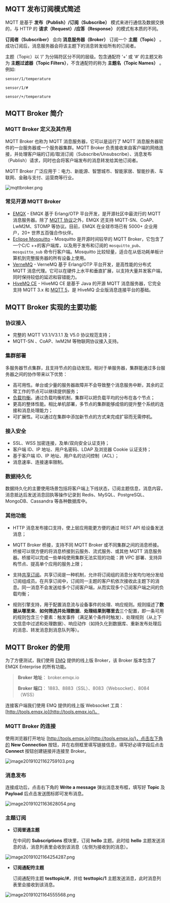 ## MQTT 发布订阅模式简述

MQTT 是基于 **发布（Publish）/订阅（Subscribe）** 模式来进行通信及数据交换的，与 HTTP 的 **请求（Request）/应答（Response）** 的模式有本质的不同。

**订阅者（Subscriber）** 会向 **消息服务器（Broker）** 订阅一个 **主题（Topic）** 。成功订阅后，消息服务器会将该主题下的消息转发给所有的订阅者。

主题（Topic）以 ‘/’ 为分隔符区分不同的层级。包含通配符 ‘+’ 或 ‘#’ 的主题又称为 **主题过滤器（Topic Filters）**，不含通配符的称为 **主题名（Topic Names）** 。例如:

```
sensor/1/temperature

sensor/1/#

sensor/+/temperature
```



## MQTT Broker 简介

### MQTT Broker 定义及其作用

MQTT Broker 也称为 MQTT 消息服务器，它可以是运行了 MQTT 消息服务器软件的一台服务器或一个服务器集群。MQTT Broker 负责接收来自客户端的网络连接，并处理客户端的订阅/取消订阅（Subscribe/Unsubscribe）、消息发布（Publish）请求，同时也会将客户端发布的消息转发给其他订阅者。

MQTT Broker 广泛应用于：电力、新能源、智慧城市、智能家居、智能抄表、车联网、金融与支付、运营商等行业。

![mqttbroker.png](https://static.emqx.net/images/130555059bfc4e888f223a6fe9b63352.png)


### 常见开源 MQTT Broker

- [EMQX](<https://github.com/emqx/emqx>) - EMQX 基于 Erlang/OTP 平台开发，是开源社区中最流行的 MQTT 消息服务器。除了 [MQTT 协议](https://www.emqx.com/zh/mqtt)之外，EMQX 还支持 MQTT-SN、CoAP、LwM2M、STOMP 等协议。目前，EMQX 在全球市场已有 5000+ 企业用户，20+ 世界五百强合作伙伴。
- [Eclipse Mosquitto](<https://github.com/eclipse/mosquitto>) - Mosquitto 是开源时间较早的 MQTT Broker，它包含了一个C/C ++的客户端库，以及用于发布和订阅的 `mosquitto_pub`、`mosquitto_sub` 命令行客户端。Mosquitto 比较轻量，适合在从低功耗单板计算机到完整服务器的所有设备上使用。
- [VerneMQ](<https://github.com/vernemq/vernemq>) - VerneMQ 基于 Erlang/OTP 平台开发，是高性能的分布式 MQTT 消息代理。它可以在硬件上水平和垂直扩展，以支持大量并发客户端，同时保持较低的延迟和容错能力。
- [HiveMQ CE](<https://github.com/hivemq/hivemq-community-edition>) - HiveMQ CE 是基于 Java 的开源 MQTT 消息服务器，它完全支持 MQTT 3.x 和 [MQTT 5](https://www.emqx.com/zh/mqtt/mqtt5)，是 HiveMQ 企业版消息连接平台的基础。



## MQTT Broker 实现的主要功能

### 协议接入

- 完整的 MQTT V3.1/V3.1.1 及 V5.0 协议规范支持；
- MQTT-SN 、CoAP、lwM2M 等物联网协议接入支持。

### 集群部署

多服务器节点集群，且支持节点的自动发现。相对于单服务器，集群能通过多台服务器之间的协作带来以下优势：

- 高可用性。单台或少量的服务器故障并不会导致整个消息服务中断，其余的正常工作的节点可以继续提供服务；
- [负载均衡](https://www.emqx.com/zh/blog/mqtt-broker-clustering-part-2-sticky-session-load-balancing)。通过负载均衡机制，集群可以把负载平均的分布在各个节点；
- 更高的整体性能。相比单机部署，多节点的集群能够成倍的提升整个系统的连接和消息处理能力；
- 可扩展性。可以通过在集群中添加新节点的方式来完成扩容而无需停机。

### 接入安全

- SSL、WSS 加密连接，及单/双向安全认证支持；
- 客户端 ID、IP 地址、用户名密码、LDAP 及浏览器 Cookie 认证支持；
- 基于客户端 ID、IP 地址、用户名的访问控制（ACL）；
- 消息速率、连接速率限制。

### 数据持久化

数据持久化的主要使用场景包括将客户端上下线状态，订阅主题信息，消息内容，消息抵达后发送消息回执等操作记录到 Redis、MySQL、PostgreSQL、MongoDB、Cassandra 等各种数据库中。

### 其他功能

- HTTP 消息发布接口支持，使上层应用能更方便的通过 REST API 给设备发送消息；

- MQTT Broker 桥接，支持不同 MQTT Broker 或不同集群之间的消息桥接。桥接可以很方便的将消息桥接到云服务、流式服务、或其他 MQTT 消息服务器。桥接可以完成一些单纯使用集群无法实现的功能：跨 VPC 部署、支持异构节点、提高单个应用的服务上限；

- 支持[共享订阅](https://www.emqx.com/zh/blog/introduction-to-mqtt5-protocol-shared-subscription)。共享订阅是一种机制，允许将订阅组的消息分发均匀地分发给订阅组成员。在共享订阅中，订阅同一主题的客户机依次接收此主题下的消息。同一消息不会发送给多个订阅客户端，从而实现多个订阅客户端之间的负载均衡；

- 规则引擎支持，用于配置消息流与设备事件的处理、响应规则。规则描述了**数据从哪里来**、**如何筛选并处理数据**、**处理结果到哪里去**三个配置，即一条可用的规则包含三个要素：触发事件（满足某个条件时触发）、处理规则（从上下文信息中过滤和处理数据）、响应动作（如持久化到数据库、重新发布处理后的消息、转发消息到消息队列等）。

  

## MQTT Broker 的使用

为了方便测试，我们使用 [EMQ](<https://github.com/emqx/emqx>) 提供的线上版 Broker，该 Broker 版本包含了 EMQX Enterprise 的所有功能。

> **Broker 地址**： broker.emqx.io
>
> **Broker 端口**： 1883、8883（SSL）、8083（Websocket）、8084（WSS）

连接客户端我们使用 EMQ 提供的线上版 Websocket 工具：[http://tools.emqx.io](http://tools.emqx.io/)。

### MQTT Broker 的连接

使用浏览器打开地址 [http://tools.emqx.io](http://tools.emqx.io/)，点击左下角的 **New Connection** 按钮，并在右侧框里填写链接信息，填写好必填字段后点击 **Connect** 按钮创建链接并连接至 Broker。

![image20191021162759103.png](https://static.emqx.net/images/e1b4f7bd9aa72ca5ff936524c6c8aec4.png)


### 消息发布

连接成功后，点击右下角的 **Write a message** 弹出消息发布框，填写好 **Topic** 及 **Payload** 后点击发送图标即可发布消息。

![image20191021163628054.png](https://static.emqx.net/images/318be47c4eb4c32ac495e029cc9af992.png)


### 主题订阅

- **订阅普通主题**

  在中间的 **Subscriptions** 模块里，订阅 **hello** 主题。此时给 **hello** 主题发送消息的话，消息列表里会收到该消息（左侧为接收到的消息）。

![image20191021164254287.png](https://static.emqx.net/images/4057ffe1de052abc384c2a7ff3e03823.png)


- **订阅通配符主题**

  订阅通配符主题 **testtopic/#**，并给 **testtopic/1** 主题发送消息，此时消息列表里会接收到该消息。

![image20191021164555568.png](https://static.emqx.net/images/2e77b972df9bfeda49da9d0de34953ce.png)
